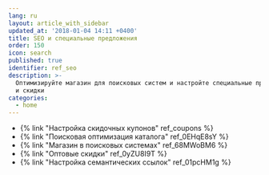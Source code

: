 ```yaml
---
lang: ru
layout: article_with_sidebar
updated_at: '2018-01-04 14:11 +0400'
title: SEO и специальные предложения
order: 150
icon: search
published: true
identifier: ref_seo
description: >-
  Оптимизируйте магазин для поисковых систем и настройте специальные предложения
  и скидки
categories:
  - home
---
```

*   {% link "Настройка скидочных купонов" ref_coupons %}
*   {% link "Поисковая оптимизация каталога" ref_0EHqE8sY %}
*   {% link "Магазин в поисковых системах" ref_68MWoBM6 %}
*   {% link "Оптовые скидки" ref_0yZU8I9T %}
*   {% link "Настройка семантических ссылок" ref_01pcHM1g %}